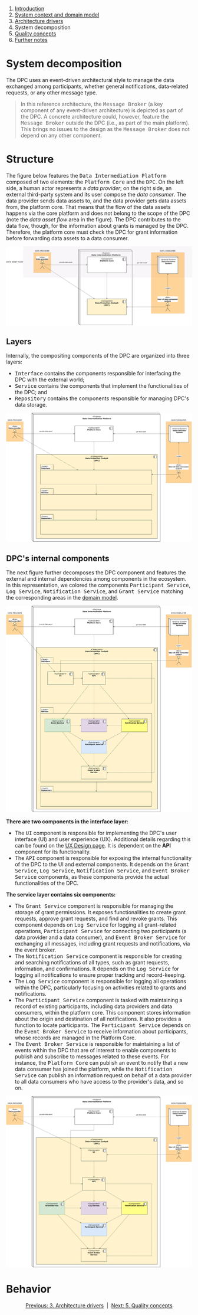 1. [Introduction](index.md)
2. [System context and domain model](system-context.md)
3. [Architecture drivers](drivers.md)
4. System decomposition
5. [Quality concepts](quality.md)
6. [Further notes](conclusion.md)

# System decomposition

The DPC uses an event-driven architectural style to manage the data exchanged among participants, whether general notifications, data-related requests, or any other message type.

> In this reference architecture, the <kbd>Message Broker</kbd> (a key component of any event-driven architecture) is depicted as part of the DPC. A concrete architecture could, however, feature the <kbd>Message Broker</kbd> outside the DPC (i.e., as part of the main platform). This brings no issues to the design as the <kbd>Message Broker</kbd> does not depend on any other component.

# Structure

The figure below features the <kbd>Data Intermediation Platform</kbd> composed of two elements: the <kbd>Platform Core</kbd> and the <kbd>DPC</kbd>. On the left side, a human actor represents a _data provider_; on the right side, an external third-party system and its user compose the _data consumer_. The data provider sends data assets to, and the data provider gets data assets from, the platform core. That means that the flow of the data assets happens via the core platform and does not belong to the scope of the DPC (note the _data asset flow_ area in the figure). The DPC contributes to the data flow, though, for the information about grants is managed by the DPC. Therefore, the platform core must check the DPC for grant information before forwarding data assets to a data consumer.

![first decomposition](images/diagram_decomposition-1.svg)

## Layers

Internally, the compositing components of the DPC are organized into three layers: 

- <kbd>Interface</kbd> contains the components responsible for interfacing the DPC with the external world;
- <kbd>Service</kbd> contains the components that implement the functionalities of the DPC; and
- <kbd>Repository</kbd> contains the components responsible for managing DPC's data storage.

![first decomposition](images/diagram_decomposition-layers.svg)

## DPC's internal components

The next figure further decomposes the DPC component and features the external and internal dependencies among components in the ecosystem. In this representation, we colored the components <kbd>Participant Service</kbd>, <kbd>Log Service</kbd>, <kbd>Notification Service</kbd>, and <kbd>Grant Service</kbd> matching the corresponding areas in the [domain model](system-context.md#domain-model).

![first decomposition](images/diagram_decomposition-layers-components.svg)

**There are two components in the interface layer:**

- The <kbd>UI</kbd> component is responsible for implementing the DPC's user interface (UI) and user experience (UX). Additional details regarding this can be found on the [UX Design page](../UX-Design/index.md). It is dependent on the **API** component for its functionality.
- The <kbd>API</kbd> component is responsible for exposing the internal functionality of the DPC to the UI and external components. It depends on the <kbd>Grant Service</kbd>, <kbd>Log Service</kbd>, <kbd>Notification Service</kbd>, and <kbd>Event Broker Service</kbd> components, as these components provide the actual functionalities of the DPC.

**The service layer contains six components:**

- The <kbd>Grant Service</kbd> component is responsible for managing the storage of grant permissions. It exposes functionalities to create grant requests, approve grant requests, and find and revoke grants. This component depends on <kbd>Log Service</kbd> for logging all grant-related operations, <kbd>Participant Service</kbd> for connecting two participants (a data provider and a data consumer), and <kbd>Event Broker Service</kbd> for exchanging all messages, including grant requests and notifications, via the event broker.
- The <kbd>Notification Service</kbd> component is responsible for creating and searching notifications of all types, such as grant requests, information, and confirmations. It depends on the <kbd>Log Service</kbd> for logging all notifications to ensure proper tracking and record-keeping.
- The <kbd>Log Service</kbd> component is responsible for logging all operations within the DPC, particularly focusing on activities related to grants and notifications.
- The <kbd>Participant Service</kbd> component is tasked with maintaining a record of existing participants, including data providers and data consumers, within the platform core. This component stores information about the origin and destination of all notifications. It also provides a function to locate participants. The <kbd>Participant Service</kbd> depends on the <kbd>Event Broker Service</kbd> to receive information about participants, whose records are managed in the Platform Core.
- The <kbd>Event Broker Service</kbd> is responsible for maintaining a list of events within the DPC that are of interest to enable components to publish and subscribe to messages related to these events. For instance, the <kbd>Platform Core</kbd> can publish an event to notify that a new data consumer has joined the platform, while the <kbd>Notification Service</kbd> can publish an information request on behalf of a data provider to all data consumers who have access to the provider's data, and so on.


![first decomposition](images/diagram_decomposition-2.svg)



# Behavior

<p align="center">
    <a href="system-context.md">Previous: 3. Architecture drivers</a>&nbsp; | &nbsp;<a href="decomposition.md">Next: 5. Quality concepts</a>
</p>
